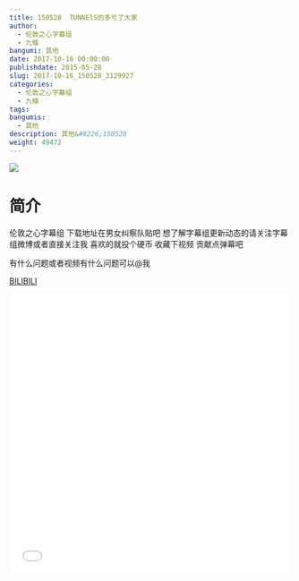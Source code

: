```yaml
---
title: 150528  TUNNElS的多亏了大家
author: 
  - 伦敦之心字幕组
  - 九條
bangumi: 其他
date: 2017-10-16 00:00:00
publishdate: 2015-05-28
slug: 2017-10-16_150528_3129927
categories: 
  - 伦敦之心字幕组
  - 九條
tags: 
bangumis: 
  - 其他
description: 其他&#8226;150528
weight: 49472
---
```


![](https://i.imgur.com/zqjLpIL.jpg)

# 简介  
伦敦之心字幕组 下载地址在男女纠察队贴吧 想了解字幕组更新动态的请关注字幕组微博或者直接关注我 喜欢的就投个硬币 收藏下视频 贡献点弹幕吧


有什么问题或者视频有什么问题可以@我

  [BILIBILI](https://www.bilibili.com/video/av3129927/)


<div class="vcontainer">  <iframe class='video' src="//www.bilibili.com/html/html5player.html?cid=4923142&aid=3129927" width="100%" height="500" frameborder="0" allowfullscreen="allowfullscreen"></iframe></div>
